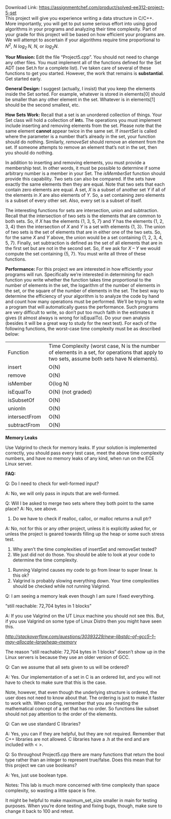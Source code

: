 Download Link: https://assignmentchef.com/product/solved-ee312-project-5-set
<br>
This project will give you experience writing a data structure in C/C++. More importantly, you will get to put some serious effort into using good algorithms in your programs and analyzing their time complexity. Part of your grade for this project will be based on how efficient your programs are. We will attempt to ascertain if your algorithms require time proportional to <em>N<sup>2</sup>, N log<sub>2 </sub>N, N, </em>or <em>log<sub>2</sub>N</em>.




<strong>Your Mission: </strong>Edit the file “Project5.cpp”. You should not need to change any other files. You must implement all of the functions defined for the Set ADT (see Set.h for a complete list). I’ve taken care of several of these functions to get you started. However, the work that remains is <strong>substantial</strong>.  Get started early.

<strong>General Design: </strong>I suggest (actually, I insist) that you keep the elements inside the Set sorted. For example, whatever is stored in elements[0] should be smaller than any other element in the set.  Whatever is in elements[1] should be the second smallest, etc.

<strong>How Sets Work: </strong>Recall that a set is an unordered collection of things. Your Set class will hold a collection of <strong>int</strong>s. The operations you must implement include inserting and removing elements from the set. Please note that the same element <strong>cannot </strong>appear twice in the same set.  If <em>insertSet </em>is called where the parameter is a number that’s already in the set, your function should do nothing. Similarly, <em>removeSet </em>should remove an element from the set. If someone attempts to remove an element that’s not in the set, then you should do nothing.

In addition to inserting and removing elements, you must provide a membership test. In other words, it must be possible to determine if some arbitrary number is a member in your Set. The <em>isMemberSet </em>function should provide this capability. Two sets can also be compared. If the sets have exactly the same elements then they are equal. Note that two sets that each contain zero elements are equal.  A set, <em>X </em>is a subset of another set <em>Y </em>if all of the elements in <em>X </em>are also elements of <em>Y</em>. So, a set containing zero elements is a subset of every other set.  Also, every set is a subset of itself.

The interesting functions for sets are intersection, union and subtraction. Recall that the intersection of two sets is the elements that are common to both sets. So, if <em>X </em>has the elements {1, 3, 5, 7} and <em>Y </em>has the elements {1, 2, 3, 4} then the intersection of <em>X </em>and <em>Y </em>is a set with elements {1, 3}. The union of two sets is the set of elements that are in either one of the two sets. So, for the same <em>X </em>and <em>Y </em>above, the union would be a set containing {1, 2, 3, 4, 5, 7}.  Finally, set subtraction is defined as the set of all elements that are in the first set but are not in the second set. So, if we ask for <em>X – Y </em>we would compute the set containing {5, 7}.  You must write all three of these functions.




<strong>Performance: </strong>For this project we are interested in how efficiently your programs will run. Specifically we’re interested in determining for each function you write whether the function takes time proportional to the number of elements in the set, the logarithm of the number of elements in the set, or the square of the number of elements in the set. The best way to determine the efficiency of your algorithm is to analyze the code by hand and count how many operations must be performed. We’ll be trying to write a program that will automatically guess the performance. Such programs are very difficult to write, so don’t put too much faith in the estimates it gives (it almost always is wrong for isEqualTo). Do your own analysis (besides it will be a great way to study for the next test). For each of the following functions, the worst-case time complexity must be as described below:




<table width="0">

 <tbody>

  <tr>

   <td width="114">Function</td>

   <td width="421">Time Complexity (worst case, N is the number of elements in a set, for operations that apply to two sets, assume both sets have N elements).</td>

  </tr>

  <tr>

   <td width="114">insert</td>

   <td width="421">O(N)</td>

  </tr>

  <tr>

   <td width="114">remove</td>

   <td width="421">O(N)</td>

  </tr>

  <tr>

   <td width="114">isMember</td>

   <td width="421">O(log N)</td>

  </tr>

  <tr>

   <td width="114">isEqualTo</td>

   <td width="421">O(N) (not graded)</td>

  </tr>

  <tr>

   <td width="114">isSubsetOf</td>

   <td width="421">O(N)</td>

  </tr>

  <tr>

   <td width="114">unionIn</td>

   <td width="421">O(N)</td>

  </tr>

  <tr>

   <td width="114">intersectFrom</td>

   <td width="421">O(N)</td>

  </tr>

  <tr>

   <td width="114">subtractFrom</td>

   <td width="421">O(N)</td>

  </tr>

 </tbody>

</table>




<strong>Memory Leaks </strong>

Use Valgrind to check for memory leaks.  If your solution is implemented correctly, you should pass every test case, meet the above time complexity numbers, and have no memory leaks of any kind, when run on the ECE Linux server.




<strong>FAQ:   </strong>

Q: Do I need to check for well-formed input?

A: No, we will only pass in inputs that are well-formed.




Q: Will I be asked to merge two sets where they both point to the same place? A: No, see above.




<ol>

 <li>Do we have to check if realloc, calloc, or malloc returns a null ptr?</li>

</ol>

A: No, not for this or any other project, unless it is explicitly asked for, or unless the project is geared towards filling up the heap or some such stress test.




<ol>

 <li>Why aren’t the time complexities of insertSet and removeSet tested?</li>

 <li>We just did not do those. You should be able to look at your code to determine the time complexity.</li>

</ol>




<ol>

 <li>Running Valgrind causes my code to go from linear to super linear. Is this ok?</li>

 <li>Valgrind is probably slowing everything down. Your time complexities should be checked while not running Valgrind.</li>

</ol>




Q: I am seeing a memory leak even though I am sure I fixed everything.

“still reachable: 72,704 bytes in 1 blocks”

A: If you use Valgrind on the UT Linux machine you should not see this.  But, if you use Valgrind on some type of Linux Distro then you might have seen this.

<em> </em>

<em><u><a href="https://stackoverflow.com/questions/30393229/new-libstdc-of-gcc5-1-may-allocate-large-heap-memory">http://stackoverflow.com/questions/30393229/new</a><a href="https://stackoverflow.com/questions/30393229/new-libstdc-of-gcc5-1-may-allocate-large-heap-memory">–</a><a href="https://stackoverflow.com/questions/30393229/new-libstdc-of-gcc5-1-may-allocate-large-heap-memory">libstdc</a><a href="https://stackoverflow.com/questions/30393229/new-libstdc-of-gcc5-1-may-allocate-large-heap-memory">–</a><a href="https://stackoverflow.com/questions/30393229/new-libstdc-of-gcc5-1-may-allocate-large-heap-memory">of</a><a href="https://stackoverflow.com/questions/30393229/new-libstdc-of-gcc5-1-may-allocate-large-heap-memory">–</a><a href="https://stackoverflow.com/questions/30393229/new-libstdc-of-gcc5-1-may-allocate-large-heap-memory">gcc5</a><a href="https://stackoverflow.com/questions/30393229/new-libstdc-of-gcc5-1-may-allocate-large-heap-memory">–</a><a href="https://stackoverflow.com/questions/30393229/new-libstdc-of-gcc5-1-may-allocate-large-heap-memory">1</a><a href="https://stackoverflow.com/questions/30393229/new-libstdc-of-gcc5-1-may-allocate-large-heap-memory">–</a><a href="https://stackoverflow.com/questions/30393229/new-libstdc-of-gcc5-1-may-allocate-large-heap-memory">may</a><a href="https://stackoverflow.com/questions/30393229/new-libstdc-of-gcc5-1-may-allocate-large-heap-memory">–</a><a href="https://stackoverflow.com/questions/30393229/new-libstdc-of-gcc5-1-may-allocate-large-heap-memory">allocate</a><a href="https://stackoverflow.com/questions/30393229/new-libstdc-of-gcc5-1-may-allocate-large-heap-memory">–</a><a href="https://stackoverflow.com/questions/30393229/new-libstdc-of-gcc5-1-may-allocate-large-heap-memory">large</a></u></em><em><u><a href="https://stackoverflow.com/questions/30393229/new-libstdc-of-gcc5-1-may-allocate-large-heap-memory">heap</a><a href="https://stackoverflow.com/questions/30393229/new-libstdc-of-gcc5-1-may-allocate-large-heap-memory">–</a><a href="https://stackoverflow.com/questions/30393229/new-libstdc-of-gcc5-1-may-allocate-large-heap-memory">memory</a></u></em><em>  </em>

<em> </em>

The reason “still reachable: 72,704 bytes in 1 blocks” doesn’t show up in the Linux servers is because they use an older version of GCC.




Q: Can we assume that all sets given to us will be ordered?




A: Yes. Our implementation of a set in C is an ordered list, and you will not have to check to make sure that this is the case.

Note, however, that even though the underlying structure is ordered, the user does not need to know about that. The ordering is just to make it faster to work with. When coding, remember that you are creating the mathematical concept of a set that has no order. So functions like subset should not pay attention to the order of the elements.




Q: Can we use standard C libraries?




A: Yes, you can if they are helpful, but they are not required. Remember that C++ libraries are not allowed. C libraries have a .h at the end and are included with &lt; &gt;.

Q: So throughout Project5.cpp there are many functions that return the bool type rather than an integer to represent true/false. Does this mean that for this project we can use booleans?

A: Yes, just use boolean type.

Notes: This lab is much more concerned with time complexity than space complexity, so wasting a little space is fine.




It might be helpful to make maximum_set_size smaller in main for testing purposes. When you’re done testing and fixing bugs, though, make sure to change it back to 100 and retest.


